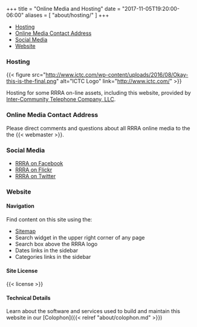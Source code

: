 +++
title = "Online Media and Hosting"
date = "2017-11-05T19:20:00-06:00"
aliases = [ "about/hosting/" ]
+++
* [Hosting](#hosting)
* [Online Media Contact Address](#online-media-contact-address)
* [Social Media](#social-media)
* [Website](#website)

### Hosting
{{< figure src="http://www.ictc.com/wp-content/uploads/2016/08/Okay-this-is-the-final.png" alt="ICTC Logo" link="http://www.ictc.com/" >}}

Hosting for some RRRA on-line assets, including this website, 
provided by
[Inter-Community Telephone Company, LLC](http://www.ictc.com/).

### Online Media Contact Address

Please direct comments and questions about all RRRA online media to the the {{< webmaster >}}.

### Social Media

* [RRRA on Facebook](https://www.facebook.com/W0ILO)
* [RRRA on Flickr](https://www.flickr.com/photos/rrra-fargo/)
* [RRRA on Twitter](http://twitter.com/w0ilo)

### Website

#### Navigation

Find content on this site using the:

* [Sitemap](/sitemap.html)
* Search widget in the upper right corner of any page
* Search box above the RRRA logo
* Dates links in the sidebar
* Categories links in the sidebar

#### Site License 

{{< license >}}

#### Technical Details

Learn about the software and services used to build and maintain this website in our [Colophon]({{< relref "about/colophon.md" >}})

